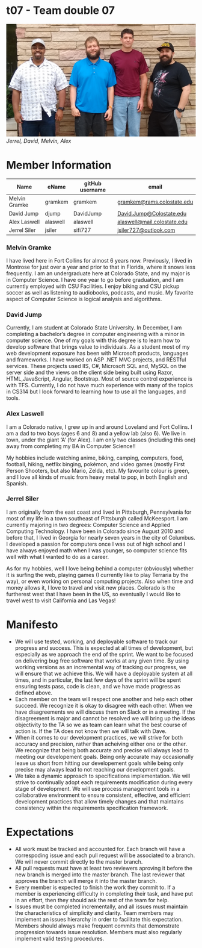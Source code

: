 # t07 - Team double 07
![Team double 07](/images/Team-double07-1820x1080.jpg "Team double 07")
_Jerrel, David, Melvin, Alex_
# Member Information

| Name | eName | gitHub username | email |
| ----------------- | ---------- | ---------- | ----------------------------------- |
| Melvin Gramke | gramkem | gramkem | gramkem@rams.colostate.edu |
| David Jump | djump | DavidJump | David.Jump@Colostate.edu |
| Alex Laswell | alaswell | alaswell | alaswell@mail.colostate.edu |
| Jerrel Siler | jsiler | sifi727 | jsiler727@outlook.com |

### Melvin Gramke
I have lived here in Fort Collins for almost 6 years now. Previously, I lived in Montrose for just over a year and prior to that in Florida, where it snows less frequently. I am an undergraduate here at Colorado State, and my major is in Computer Science. I have one year to go before graduation, and I am currently employed with CSU Facilities. I enjoy biking and CSU pickup soccer as well as listening to audiobooks, podcasts, and music. My favorite aspect of Computer Science is logical analysis and algorithms.

### David Jump

Currently, I am student at Colorado State University. In December, I am completing a bachelor’s degree in computer engineering with a minor in computer science. One of my goals with this degree is to learn how to develop software that brings value to individuals. As a student most of my web development exposure has been with Microsoft products, languages and frameworks. I have worked on ASP .NET MVC projects, and RESTful services. These projects used IIS, C#, Microsoft SQL and, MySQL on the server side and the views on the client side being built using Razor, HTML,JavaScript, Angular, Bootstrap. Most of source control experience is with TFS. Currently, I do not have much experience with many of the topics in CS314 but I look forward to learning how to use all the languages, and tools.

### Alex Laswell

I am a Colorado native, I grew up in and around Loveland and Fort Collins. I am a dad to two boys (ages 6 and 8) and a yellow lab (also 6). We live in town, under the giant ‘A’ (for Alex). I am only two classes (including this one) away from completing my BA in Computer Science!!

My hobbies include watching anime, biking, camping, computers, food, football, hiking, netflix binging, pokémon, and video games (mostly First Person Shooters, but also Mario, Zelda, etc). My favourite colour is green, and I love all kinds of music from heavy metal to pop, in both English and Spanish. 

### Jerrel Siler

I am originally from the east coast and lived in Pittsburgh, Pennsylvania for most of my life in a town southeast of Pittsburgh called McKeesport. I am currently majoring in two degrees: Computer Science and Applied Computing Technology. I have been in Colorado since August 2010 and before that, I lived in Georgia for nearly seven years in the city of Columbus. I developed a passion for computers once I was out of high school and I have always enjoyed math when I was younger, so computer science fits well with what I wanted to do as a career.

As for my hobbies, well I love being behind a computer (obviously) whether it is surfing the web, playing games (I currently like to play Terraria by the way), or even working on personal computing projects. Also when time and money allows it, I love to travel and visit new places. Colorado is the furtherest west that I have been in the US, so eventually I would like to travel west to visit California and Las Vegas!

# Manifesto

* We will use tested, working, and deployable software to track our progress and success. This is expected at all times of development, but especially as we approach the end of the sprint. We want to be focused on delivering bug free software that works at any given time. By using working versions as an incremental way of tracking our progress, we will ensure that we achieve this. We will have a deployable system at all times, and in particular, the last few days of the sprint will be spent ensuring tests pass, code is clean, and we have made progress as defined above.
* Each member on the team will respect one another and help each other succeed.  We recognize it is okay to disagree with each other. When we have disagreements we will discuss them on Slack or in a meeting. If the disagreement is major and cannot be resolved we will bring up the ideas objectivity to the TA so we as team can learn what the best course of action is. If the TA does not know then we will talk with Dave. 
* When it comes to our development practices, we will strive for both accuracy and precision, rather than acheiving either one or the other. We recognize that being both accurate and precise will always lead to meeting our developement goals. Being only accurate may occasionally leave us short from hitting our developement goals while being only precise may always lead to not reaching our development goals.
* We take a dynamic approach to specifications implementation. We will strive to continually adopt each requirements modification during every stage of development. We will use process management tools in a collaborative environment to ensure consistent, effective, and efficient development practices that allow timely changes and that maintains consistency within the requirements specification framework. 

# Expectations


* All work must be tracked and accounted for. Each branch will have a correspoding issue and each pull request will be associated to a branch. We will never commit directly to the master branch. 
* All pull requests must have at least two reviewers aproving it before the new branch is merged into the master branch. The last reviewer that approves the branch will merge it into the master branch.
* Every member is expected to finish the work they commit to. If a member is experiencing difficulty in completing their task, and have put in an effort, then they should ask the rest of the team for help.
* Issues must be completed incrementally, and all issues must maintain the characteristics of simplicity and clarity. Team members may implement an issues hierarchy in order to facilitate this expectation. Members should always make frequent commits that demonstrate progression towards issue resolution. Members must also regularly implement valid testing procedures.
